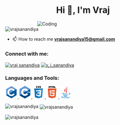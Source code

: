 <h1 align="center">Hi 👋, I'm Vraj</h1>
<img align="right" alt="Coding" width="400" src="https://cdn.dribbble.com/users/116207...">
<p align="left"> <img src="https://komarev.com/ghpvc/?username=vrajsanandiya&label=Profile%20views&color=0e75b6&style=flat" alt="vrajsanandiya" /> </p>

- 📫 How to reach me **vrajsanandiya15@gmail.com**

<h3 align="left">Connect with me:</h3>
<p align="left">
<a href="https://linkedin.com/in/vraj sanandiya" target="blank"><img align="center" src="https://raw.githubusercontent.com/rahuldkjain/github-profile-readme-generator/master/src/images/icons/Social/linked-in-alt.svg" alt="vraj sanandiya" height="30" width="40" /></a>
<a href="https://instagram.com/v_j_sanandiya" target="blank"><img align="center" src="https://raw.githubusercontent.com/rahuldkjain/github-profile-readme-generator/master/src/images/icons/Social/instagram.svg" alt="v_j_sanandiya" height="30" width="40" /></a>
</p>

<h3 align="left">Languages and Tools:</h3>
<p align="left"> <a href="https://www.cprogramming.com/" target="_blank" rel="noreferrer"> <img src="https://raw.githubusercontent.com/devicons/devicon/master/icons/c/c-original.svg" alt="c" width="40" height="40"/> </a> <a href="https://www.w3schools.com/cpp/" target="_blank" rel="noreferrer"> <img src="https://raw.githubusercontent.com/devicons/devicon/master/icons/cplusplus/cplusplus-original.svg" alt="cplusplus" width="40" height="40"/> </a> <a href="https://www.w3schools.com/css/" target="_blank" rel="noreferrer"> <img src="https://raw.githubusercontent.com/devicons/devicon/master/icons/css3/css3-original-wordmark.svg" alt="css3" width="40" height="40"/> </a> <a href="https://www.w3.org/html/" target="_blank" rel="noreferrer"> <img src="https://raw.githubusercontent.com/devicons/devicon/master/icons/html5/html5-original-wordmark.svg" alt="html5" width="40" height="40"/> </a> <a href="https://www.java.com" target="_blank" rel="noreferrer"> <img src="https://raw.githubusercontent.com/devicons/devicon/master/icons/java/java-original.svg" alt="java" width="40" height="40"/> </a> </p>

<p><img align="left" src="https://github-readme-stats.vercel.app/api/top-langs?username=vrajsanandiya&show_icons=true&locale=en&layout=compact" alt="vrajsanandiya" /></p>

<p>&nbsp;<img align="center" src="https://github-readme-stats.vercel.app/api?username=vrajsanandiya&show_icons=true&locale=en" alt="vrajsanandiya" /></p>

<p><img align="center" src="https://github-readme-streak-stats.herokuapp.com/?user=vrajsanandiya&" alt="vrajsanandiya" /></p>
